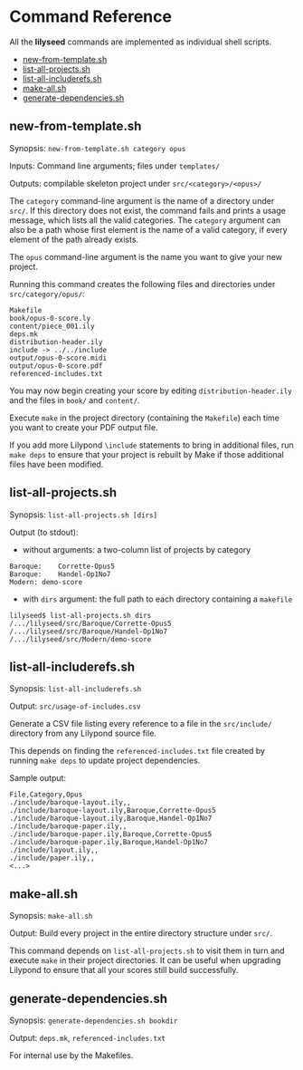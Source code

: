 # Command Reference
All the **lilyseed** commands are implemented as individual shell scripts.

- [new-from-template.sh](#new-from-templatesh)
- [list-all-projects.sh](#list-all-projectssh)
- [list-all-includerefs.sh](#list-all-includerefssh)
- [make-all.sh](#make-allsh)
- [generate-dependencies.sh](#generate-dependenciessh)

## new-from-template.sh
Synopsis: `new-from-template.sh category opus`

Inputs: Command line arguments; files under `templates/`

Outputs: compilable skeleton project under `src/<category>/<opus>/`

The `category` command-line argument is the name of a directory under `src/`.
If this directory does not exist, the command fails and prints a usage
message, which lists all the valid categories. The `category` argument can
also be a path whose first element is the name of a valid category, if every
element of the path already exists.

The `opus` command-line argument is the name you want to give your new project.

Running this command creates the following files and directories under
`src/category/opus/`:
```
Makefile
book/opus-0-score.ly
content/piece_001.ily
deps.mk
distribution-header.ily
include -> ../../include
output/opus-0-score.midi
output/opus-0-score.pdf
referenced-includes.txt
```

You may now begin creating your score by editing `distribution-header.ily` and
the files in `book/` and `content/`.

Execute `make` in the project directory (containing the `Makefile`) each time you
want to create your PDF output file.

If you add more Lilypond `\include` statements to bring in additional files,
run `make deps` to ensure that your project is rebuilt by Make if those
additional files have been modified.

## list-all-projects.sh
Synopsis: `list-all-projects.sh [dirs]`

Output (to stdout):
- without arguments: a two-column list of projects by category
```
Baroque:	Corrette-Opus5
Baroque:	Handel-Op1No7
Modern:	demo-score
```
- with `dirs` argument: the full path to each directory containing a `makefile`
```
lilyseed$ list-all-projects.sh dirs
/.../lilyseed/src/Baroque/Corrette-Opus5
/.../lilyseed/src/Baroque/Handel-Op1No7
/.../lilyseed/src/Modern/demo-score
```

## list-all-includerefs.sh
Synopsis: `list-all-includerefs.sh`

Output: `src/usage-of-includes.csv`

Generate a CSV file listing every reference to a file in the `src/include/`
directory from any Lilypond source file.

This depends on finding the `referenced-includes.txt` file created by
running `make deps` to update project dependencies.

Sample output:
```
File,Category,Opus
./include/baroque-layout.ily,,
./include/baroque-layout.ily,Baroque,Corrette-Opus5
./include/baroque-layout.ily,Baroque,Handel-Op1No7
./include/baroque-paper.ily,,
./include/baroque-paper.ily,Baroque,Corrette-Opus5
./include/baroque-paper.ily,Baroque,Handel-Op1No7
./include/layout.ily,,
./include/paper.ily,,
<...>
```

## make-all.sh
Synopsis: `make-all.sh`

Output: Build every project in the entire directory structure under `src/`.

This command depends on `list-all-projects.sh` to visit them in turn and
execute `make` in their project directories. It can be useful when upgrading
Lilypond to ensure that all your scores still build successfully.

## generate-dependencies.sh
Synopsis: `generate-dependencies.sh bookdir`

Output: `deps.mk`, `referenced-includes.txt`

For internal use by the Makefiles.
